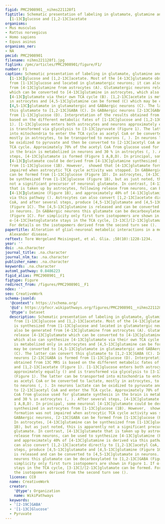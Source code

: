 ```yaml
---
figid: PMC2908901__nihms221128f1
figtitle: Schematic presentation of labeling in glutamate, glutamine and GABA from
  [1-13C]glucose and [1,2-13C]acetate
organisms:
- Mus musculus
- Rattus norvegicus
- Homo sapiens
- Equus asinus
organisms_ner:
- NA
pmcid: PMC2908901
filename: nihms221128f1.jpg
figlink: /pmc/articles/PMC2908901/figure/F1/
number: F1
caption: Schematic presentation of labeling in glutamate, glutamine and GABA from
  [1-13C]glucose and [1,2-13C]acetate. Most of the [4-13C]glutamate observed is synthesized
  from [1-13C]glucose and located in glutamatergic neurons; it can also be generated
  from [4-13C]glutamine from astrocytes (A). Glutamatergic neurons release [4-13C]glutamate
  which can be converted to [4-13C]glutamine in astrocytes, which also can synthesize
  [4-13C]glutamate via their own TCA cycle (B). [1,2-13C]acetate is metabolized only
  in astrocytes and [4,5-13C]glutamine can be formed (C) which may be converted to
  [4,5-13C]glutamate in glutamatergic and GABAergic neurons (C). The latter can convert
  this glutamate to [1,2-13C]GABA (C). In GABAergic neurons [2-13C]GABA is formed
  from [1-13C]glucose (D). Interpretation of the results obtained from 13C MRS is
  based on the different metabolic fates of [1-13C]glucose and [1,2-13C]acetate (Figure
  1). [1-13C]glucose enters both astrocytes and neurons approximately equally () and
  is transformed via glycolysis to [3-13C]pyruvate (Figure 1). The latter can be transported
  into mitochondria to enter the TCA cycle as acetyl CoA or be converted to lactate,
  mostly in astrocytes, to be transported to neurons (, ). In neurons lactate can
  be oxidized to pyruvate and then be converted to [2-13C]acetyl CoA and enter the
  TCA cycle. Approximately 70% of the acetyl CoA from glucose used for glutamate synthesis
  in the brain is metabolized in neurons and 30 % in astrocytes (, ). After several
  steps, [4-13C]glutamate is formed (Figure 1 A,B,D). In principal, some neuronal
  [4-13C]glutamate could be derived from [4-13C]glutamine synthesized in astrocytes
  from [1-13C]glucose (1B). However,  showed that [4-13C]glutamate formation was not
  impaired when astrocytic TCA cycle activity was stopped. In GABAergic neurons, [2-13C]GABA
  can be formed from [1-13C]glucose (Figure 1D). In astrocytes, [4-13C]glutamine can
  be synthesized from [1-13C]glucose (Figure 1B), but as just noted, this is apparently
  not a significant precursor of neuronal glutamate. In contrast, [4-13C]glutamate
  that is taken up by astrocytes, following release from neurons, can be used to synthesize
  [4-13C]glutamine (Figure 1B), and approximately 40% of [4-13C]glutamine is derived
  via this pathway (). Astrocytes can also convert [1,2-13C]acetate directly to [1,2-13C]acetyl
  CoA, and after several steps, produce [4,5-13C]glutamate and [4,5-13C]glutamine
  (Figure 1C). The [4,5-13C]glutamine is released and can be converted to [4,5-13C]glutamate
  in neurons. In GABAergic neurons this glutamate can be decarboxylated to [1,2-13C]GABA
  (Figure 1C). For simplicity only first turn isotopomers are shown in Figure 1. If
  α-[4-13C]ketoglutarate stays in the TCA cycle, [3-13C]/[2-13C]glutamate can be formed.
  For details on the isotopomers derived from the second turn see ().
papertitle: Alteration of glial-neuronal metabolic interactions in a mouse model of
  Alexander disease.
reftext: Tore Wergeland Meisingset, et al. Glia. ;58(10):1228-1234.
year: ''
doi: .na.character
journal_title: .na.character
journal_nlm_ta: .na.character
publisher_name: .na.character
keywords: .na.character
automl_pathway: 0.8486223
figid_alias: PMC2908901__F1
figtype: Figure
redirect_from: /figures/PMC2908901__F1
ndex: ''
seo: CreativeWork
schema-jsonld:
  '@context': https://schema.org/
  '@id': https://pfocr.wikipathways.org/figures/PMC2908901__nihms221128f1.html
  '@type': Dataset
  description: Schematic presentation of labeling in glutamate, glutamine and GABA
    from [1-13C]glucose and [1,2-13C]acetate. Most of the [4-13C]glutamate observed
    is synthesized from [1-13C]glucose and located in glutamatergic neurons; it can
    also be generated from [4-13C]glutamine from astrocytes (A). Glutamatergic neurons
    release [4-13C]glutamate which can be converted to [4-13C]glutamine in astrocytes,
    which also can synthesize [4-13C]glutamate via their own TCA cycle (B). [1,2-13C]acetate
    is metabolized only in astrocytes and [4,5-13C]glutamine can be formed (C) which
    may be converted to [4,5-13C]glutamate in glutamatergic and GABAergic neurons
    (C). The latter can convert this glutamate to [1,2-13C]GABA (C). In GABAergic
    neurons [2-13C]GABA is formed from [1-13C]glucose (D). Interpretation of the results
    obtained from 13C MRS is based on the different metabolic fates of [1-13C]glucose
    and [1,2-13C]acetate (Figure 1). [1-13C]glucose enters both astrocytes and neurons
    approximately equally () and is transformed via glycolysis to [3-13C]pyruvate
    (Figure 1). The latter can be transported into mitochondria to enter the TCA cycle
    as acetyl CoA or be converted to lactate, mostly in astrocytes, to be transported
    to neurons (, ). In neurons lactate can be oxidized to pyruvate and then be converted
    to [2-13C]acetyl CoA and enter the TCA cycle. Approximately 70% of the acetyl
    CoA from glucose used for glutamate synthesis in the brain is metabolized in neurons
    and 30 % in astrocytes (, ). After several steps, [4-13C]glutamate is formed (Figure
    1 A,B,D). In principal, some neuronal [4-13C]glutamate could be derived from [4-13C]glutamine
    synthesized in astrocytes from [1-13C]glucose (1B). However,  showed that [4-13C]glutamate
    formation was not impaired when astrocytic TCA cycle activity was stopped. In
    GABAergic neurons, [2-13C]GABA can be formed from [1-13C]glucose (Figure 1D).
    In astrocytes, [4-13C]glutamine can be synthesized from [1-13C]glucose (Figure
    1B), but as just noted, this is apparently not a significant precursor of neuronal
    glutamate. In contrast, [4-13C]glutamate that is taken up by astrocytes, following
    release from neurons, can be used to synthesize [4-13C]glutamine (Figure 1B),
    and approximately 40% of [4-13C]glutamine is derived via this pathway (). Astrocytes
    can also convert [1,2-13C]acetate directly to [1,2-13C]acetyl CoA, and after several
    steps, produce [4,5-13C]glutamate and [4,5-13C]glutamine (Figure 1C). The [4,5-13C]glutamine
    is released and can be converted to [4,5-13C]glutamate in neurons. In GABAergic
    neurons this glutamate can be decarboxylated to [1,2-13C]GABA (Figure 1C). For
    simplicity only first turn isotopomers are shown in Figure 1. If α-[4-13C]ketoglutarate
    stays in the TCA cycle, [3-13C]/[2-13C]glutamate can be formed. For details on
    the isotopomers derived from the second turn see ().
  license: CC0
  name: CreativeWork
  creator:
    '@type': Organization
    name: WikiPathways
  keywords:
  - '[2-19C]GABA'
  - '[1-13C]Glucose'
  - Pyruvate
---
```

